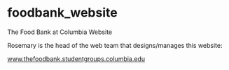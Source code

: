 # foodbank_website
The Food Bank at Columbia Website

Rosemary is the head of the web team that designs/manages this website:

www.thefoodbank.studentgroups.columbia.edu

